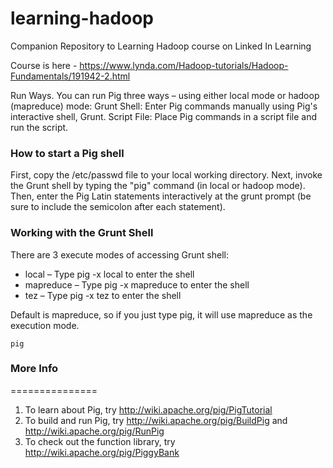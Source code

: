 # learning-hadoop
Companion Repository to Learning Hadoop course on Linked In Learning

Course is here - https://www.lynda.com/Hadoop-tutorials/Hadoop-Fundamentals/191942-2.html  


Run Ways. You can run Pig three ways – using either local mode or hadoop (mapreduce) mode: Grunt Shell: Enter Pig commands manually using Pig's interactive shell, Grunt. Script File: Place Pig commands in a script file and run the script.

### How to start a Pig shell

First, copy the /etc/passwd file to your local working directory. Next, invoke the Grunt shell by typing the "pig" command (in local or hadoop mode). Then, enter the Pig Latin statements interactively at the grunt prompt (be sure to include the semicolon after each statement).

### Working with the Grunt Shell

There are 3 execute modes of accessing Grunt shell:

 - local – Type pig -x local to enter the shell
 - mapreduce – Type pig -x mapreduce to enter the shell
 - tez – Type pig -x tez to enter the shell  

Default is mapreduce, so if you just type pig, it will use mapreduce as the execution mode.

`pig`

### More Info

===============
1. To learn about Pig, try http://wiki.apache.org/pig/PigTutorial
2. To build and run Pig, try http://wiki.apache.org/pig/BuildPig and
http://wiki.apache.org/pig/RunPig
3. To check out the function library, try http://wiki.apache.org/pig/PiggyBank
